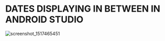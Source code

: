 # DATES DISPLAYING IN BETWEEN IN ANDROID STUDIO
![screenshot_1517465451](https://user-images.githubusercontent.com/25688281/35663762-eab05f48-0744-11e8-9554-5ef446e73229.png)
